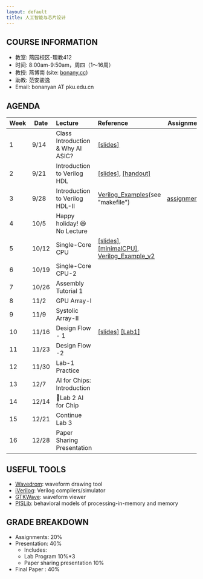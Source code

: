 ```yaml
---
layout: default
title: 人工智能与芯片设计
---
```


## COURSE INFORMATION

- 教室: 燕园校区-理教412
- 时间: 8:00am-9:50am，周四（1～16周）
- 教授: 燕博南 (site: [bonany.cc](https://bonany.cc))
- 助教: 范安骏逸
- Email: bonanyan AT pku.edu.cn

## AGENDA

| Week | Date  | Lecture                           | Reference                                                                                                                                                      | Assignment                                         |
| ---- | ----- | :-------------------------------- | :------------------------------------------------------------------------------------------------------------------------------------------------------------- | -------------------------------------------------- |
| 1    | 9/14  | Class Introduction & Why AI ASIC? | [\[slides\]](/assets/lec/L1_Intro.pdf)                                                                                                                         |                                                    |
| 2    | 9/21  | Introduction to Verilog HDL       | [\[slides\]](/assets/lec/L2_Verilog.pdf), [\[handout\]](/assets/lec/handout-2023-09-22-0910.png)                                                               |                                                    |
| 3    | 9/28  | Introduction to Verilog HDL-II    | [Verilog_Examples](/assets/examples/verilog_examples.tar.gz)(see "makefile")                                                                                   | [assignment1](/assets/assignment/assignment_1.pdf) |
| 4    | 10/5  | Happy holiday! 😆 No Lecture     |                                                                                                                                                                |                                                    |
| 5    | 10/12 | Single-Core CPU                   | [\[slides\]](/assets/lec/L3_cpu.pdf), [\[minimalCPU\]](/assets/lec/MinimalistCPU_v2.tar.gz), [Verilog_Example_v2](/assets/examples/verilog_examples_v2.tar.gz) |                                                    |
| 6    | 10/19 | Single-Core CPU-2                 |                                                                                                                                                                |                                                    |
| 7    | 10/26 | Assembly Tutorial 1               |                                                                                                                                                                |                                                    |
| 8    | 11/2  | GPU Array-I                       |                                                                                                                                                                |                                                    |
| 9    | 11/9  | Systolic Array-II                 |                                                                                                                                                                |                                                    |
| 10   | 11/16 | Design Flow - 1                   | [\[slides\]](/assets/lec/Lec6_DesignFlow.pdf)  [\[Lab1\]](/assets/assignment/Lab1.pdf)                                                                         |                                                    |
| 11   | 11/23 | Design Flow -2                    |                                                                                                                                                                |                                                    |
| 12   | 11/30 | Lab-1 Practice                    |                                                                                                                                                                |                                                    |
| 13   | 12/7  | AI for Chips: Introduction        |                                                                                                                                                                |                                                    |
| 14   | 12/14 | 🌟Lab 2 AI for Chip              |                                                                                                                                                                |                                                    |
| 15   | 12/21 | Continue Lab 3                    |                                                                                                                                                                |                                                    |
| 16   | 12/28 | Paper Sharing Presentation        |                                                                                                                                                                |                                                    |

## USEFUL TOOLS

- [Wavedrom](https://wavedrom.com): waveform drawing tool
- [iVerilog](https://github.com/steveicarus/iverilog): Verilog compilers/simulator
- [GTKWave](https://gtkwave.sourceforge.net): waveform viewer
- [PISLib](https://bonany.gitlab.io/pis/): behavioral models of processing-in-memory and memory


## GRADE BREAKDOWN

- Assignments: 20%
- Presentation: 40%
  - Includes:
  - Lab Program 10%\*3
  - Paper sharing presentation 10%
- Final Paper : 40%
